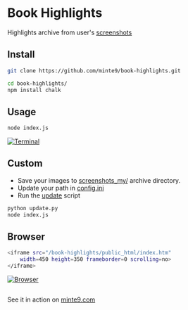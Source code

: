 # Book Highlights

Highlights archive from user's [screenshots](https://github.com/minte9/book-highlights/tree/main/files_archive/)

## Install

~~~sh
git clone https://github.com/minte9/book-highlights.git

cd book-highlights/
npm install chalk
~~~

## Usage

~~~sh
node index.js
~~~

[![Terminal](https://www.minte9.com/lib/images/github/book-highlights/highlight_02.png)](https://www.minte9.com)

## Custom

- Save your images to [screenshots_my/](https://github.com/minte9/book-highlights/tree/main/files_archive/screenshots_my) archive directory.
- Update your path in [config.ini](https://github.com/minte9/book-highlights/tree/main/config/config.ini)
- Run the [update](https://github.com/minte9/book-highlights/blob/main/update.py) script 

~~~sh
python update.py
node index.js
~~~

##

## Browser

~~~sh
<iframe src="/book-highlights/public_html/index.htm" 
    width=450 height=350 frameborder=0 scrolling=no>
</iframe>
~~~

[![Browser](https://www.minte9.com/lib/images/github/book-highlights/m9_08.png)](https://www.minte9.com)

##

See it in action on [minte9.com](https://www.minte9.com)
